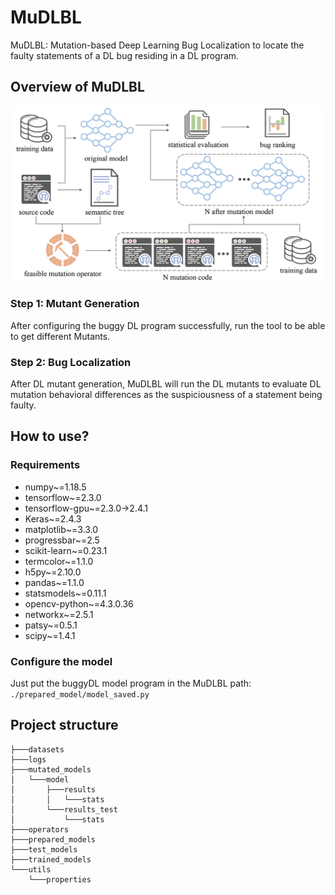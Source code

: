 # MuDLBL

MuDLBL: Mutation-based Deep Learning Bug Localization to locate the faulty statements of a DL bug residing in a DL program. 

## Overview of MuDLBL

![overview](figures/overview.png)

### Step 1: Mutant Generation

After configuring the buggy DL program successfully,  run the tool to be able to get different Mutants.

### Step 2: Bug Localization

After DL mutant generation, MuDLBL will run the DL mutants to evaluate DL mutation behavioral differences as the suspiciousness of a statement being faulty.

## How to use?

### Requirements

- numpy~=1.18.5
- tensorflow~=2.3.0
- tensorflow-gpu~=2.3.0->2.4.1
- Keras~=2.4.3
- matplotlib~=3.3.0
- progressbar~=2.5
- scikit-learn~=0.23.1
- termcolor~=1.1.0
- h5py~=2.10.0
- pandas~=1.1.0
- statsmodels~=0.11.1
- opencv-python~=4.3.0.36
- networkx~=2.5.1
- patsy~=0.5.1
- scipy~=1.4.1

### Configure the model

Just put the buggyDL model program in the MuDLBL path: `./prepared_model/model_saved.py`

## Project structure

```
├───datasets
├───logs
├───mutated_models
│   └───model
│       ├───results
│       │   └───stats
│       └───results_test
│           └───stats
├───operators
├───prepared_models
├───test_models
├───trained_models
└───utils
    └───properties

```

